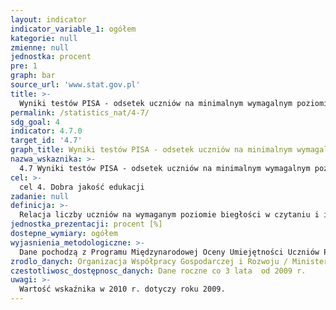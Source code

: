 ```yaml
---
layout: indicator
indicator_variable_1: ogółem
kategorie: null
zmienne: null
jednostka: procent
pre: 1
graph: bar
source_url: 'www.stat.gov.pl'
title: >-
  Wyniki testów PISA - odsetek uczniów na minimalnym wymagalnym poziomie osiągnięć w czytaniu i interpretacji
permalink: /statistics_nat/4-7/
sdg_goal: 4
indicator: 4.7.0
target_id: '4.7'
graph_title: Wyniki testów PISA - odsetek uczniów na minimalnym wymagalnym poziomie osiągnięć w czytaniu i interpretacji
nazwa_wskaznika: >-
  4.7 Wyniki testów PISA - odsetek uczniów na minimalnym wymagalnym poziomie osiągnięć w czytaniu i interpretacji
cel: >-
  cel 4. Dobra jakość edukacji
zadanie: null
definicja: >-
  Relacja liczby uczniów na wymaganym poziomie biegłości w czytaniu i interpretacji (minimum poziomdrugi) do liczby uczniów objętych badaniem.
jednostka_prezentacji: procent [%]
dostepne_wymiary: ogółem
wyjasnienia_metodologiczne: >-
  Dane pochodzą z Programu Międzynarodowej Oceny Umiejętności Uczniów PISA (Programme for International Student Assessment).Program Międzynarodowej Oceny Umiejętności Uczniów w skali międzynarodowej koordynowany jest przez Organizację Współpracy Gospodarczej i Rozwoju (OECD), a w Polsce przez Ministerstwo Edukacji Narodowej. celem Programu jest sprawdzenie umiejętności praktycznego zastosowania wiedzy nabytej w szkole i poza szkołą. Badanie (reprezentacyjne) realizowane jest w wylosowanych szkołach, a wyniki uogólniane są na całą populację. Warunkiem powodzenia badania jest uczestnictwo w nim wszystkich wylosowanych szkół i uczniów. Standardy PISA pozwalają jedynie na niewielką skalę odmowy.PISA sprawdza kompetencje uczniów w trzech dziedzinach: czytaniu i interpretacji, matematyce oraz rozumowaniu w naukach przyrodniczych. Badanie realizowanie jest co trzy lata, począwszy od 2000 r. W każdym z kolejnych badań szczególny nacisk jest położony na zbadanie jednej dziedziny, na którą przeznacza się połowę czasu przewidzianego na rozwiązanie przez ucznia całego zestawu zadań.Testy PISA (opracowane przez międzynarodowe konsorcjum, przy współpracy krajów uczestniczących w projekcie) różnią się od typowych zadań szkolnych, a na podstawie otrzymanych wyników szacuje się poziom umiejętności ucznia. Najlepsi uczniowie osiągają poziom 5 lub 6 (zadania o względnie wysokim stopniu trudności), natomiast wyniki poniżej poziomu 2 - minimalnego poziomu kompetencji - wskazują na posiadanie jedynie bardzo podstawowych umiejętności, co oznacza zwiększone ryzyko nieradzenia sobie na drodze edukacji i w życiu dorosłym.PISA jest jednym z najważniejszych i największych badań edukacyjnych, które ma na celu uzyskanie obiektywnych i porównywalnych danych w skali międzynarodowej o umiejętnościach (jednego rocznika) uczniów.
zrodlo_danych: Organizacja Współpracy Gospodarczej i Rozwoju / Ministerstwo Edukacji Narodowej
czestotliwosc_dostępnosc_danych: Dane roczne co 3 lata  od 2009 r.
uwagi: >-
  Wartość wskaźnika w 2010 r. dotyczy roku 2009.
---
```

